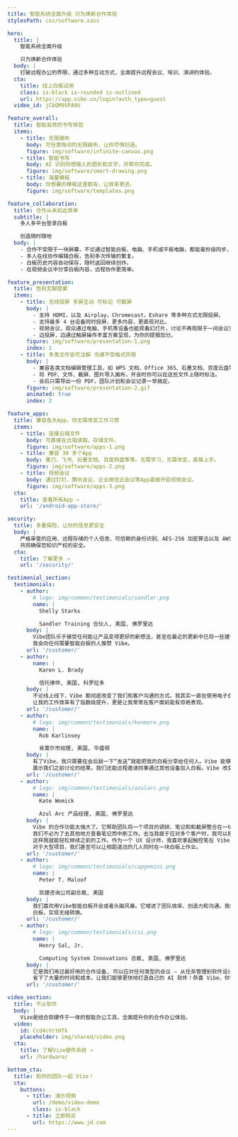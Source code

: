 ```yaml
---
title: 智能系统全面升级 只为焕新合作体验
stylesPath: css/software.sass

hero:
  title: |
    智能系统全面升级

    只为焕新合作体验
  body: |
    打破远程办公的界限，通过多种互动方式，全面提升远程会议、培训、演讲的体验。
  cta:
    title: 线上白板试用
    class: is-black is-rounded is-outlined
    url: https://app.vibe.cn/login?auth_type=guest
  video_id: jCbQM95PA9U

feature_overall:
  title: 智能高效的书写体验
  items:
    - title: 无限画布
      body: 可任意拖动的无限画布，让你尽情创造。
      figure: img/software/infinite-canvas.png
    - title: 智能书写
      body: AI 识别你想输入的图形和文字，并帮你完成。
      figure: img/software/smart-drawing.png
    - title: 海量模板
      body: 你想要的模板这里都有，让效率更进。
      figure: img/software/templates.png

feature_collaboration:
  title: 合作从未如此简单
  subtitle: |
    多人多平台登录白板

    创造随时随地
  body: |
    - 合作不受限于一块屏幕，不论通过智能白板、电脑、手机或平板电脑，都能毫秒级同步，让你随时随地开启合作。
    - 多人在线协作编辑白板，告别多次传输的繁复。
    - 白板历史内容自动保存，随时返回继续创作。
    - 在视频会议中分享白板内容，远程协作更简单。

feature_presentation:
  title: 告别无聊提案
  items:
    - title: 无线投屏 多屏互动 可标记 可截屏
      body: |
        - 支持 HDMI，以及 Airplay，Chromecast，Eshare 等多种方式无限投屏。
        - 支持最多 4 台设备同时投屏，更多内容，更直观对比。
        - 视频会议，观众通过电脑、手机等设备也能观看幻灯片，讨论不再局限于一间会议室内。
        - 边投屏，边通过触屏操作丰富方案呈现，为你的提报加分。
      figure: img/software/presentation-1.png
      index: 1
    - title: 多类文件皆可注解 沟通不受格式所限
      body: |
        - 兼容各类文档编辑管理工具，如 WPS 文档、Office 365、石墨文档、百度云盘等等。
        - 将 PDF、文件、截屏、图片导入画布，开会时你可以在这些文件上随时标注。
        - 会后只需导出一份 PDF，团队计划和会议记录一举搞定。
      figure: img/software/presentation-2.gif
      animated: true
      index: 2

feature_apps:
  title: 兼容各大App，你无需改变工作习惯
  items:
    - title: 连接云端文件
      body: 可直接在云端读取、存储文件。
      figure: img/software/apps-1.png
    - title: 兼容 30 多个App
      body: 墨刀、飞书、石墨文档、百度网盘等等。无需学习，无需改变，直接上手。
      figure: img/software/apps-2.png
    - title: 视频会议
      body: 通过钉钉、腾讯会议、企业微信云会议等App直接开启视频会议。
      figure: img/software/apps-3.png
  cta:
    title: 查看所有App →
    url: '/android-app-store/'

security:
  title: 多重保险，让你的信息更安全
  body: |
    严格审查的应用、远程存储的个人信息、可信赖的身份识别、AES-256 加密算法以及 AWS S3 存储服务，
    共同确保您知识产权的安全。
  cta:
    title: 了解更多 →
    url: '/security/'

testimonial_section:
  testimonials:
    - author:
        # logo: img/common/testimonials/sandler.png
        name: |
          Shelly Starks

          Sandler Training 合伙人, 美国, 佛罗里达
      body: |
        Vibe团队乐于接受任何能让产品变得更好的新想法，甚至在最近的更新中已将一些建议付诸实践。用 Vibe 合作的感觉很赞。
        我会向任何需要智能白板的人推赞 Vibe。
      url: '/customer/'
    - author:
        name: |
          Karen L. Brady

          信托律师, 美国, 科罗拉多
      body: |
        不论线上线下，Vibe 都彻底改变了我们和客户沟通的方式。我其实一直在使用电子白板，但是 Vibe 强大的交互功能依然
        让我的工作效率有了指数级提升，更是让我常常在客户面前能有惊艳表现。
      url: '/customer/'
    - author:
        # logo: img/common/testimonials/kenmore.png
        name: |
          Rob Karlinsey

          肯莫尔市经理, 美国, 华盛顿
      body: |
        有了Vibe，我只需要在会后敲一下“发送”就能把我的白板分享给任何人。Vibe 能够自动储存白板，所以我能在会上向人们
        展示我们之前讨论的结果。我们还能远程邀请同事通过其他设备加入白板。Vibe 改变了一切。
      url: '/customer/'
    - author:
        # logo: img/common/testimonials/azularc.png
        name: |
          Kate Womick

          Azul Arc 产品经理, 美国, 佛罗里达
      body: |
        Vibe 的合作功能太强大了。它帮助团队将一个项目的调研、笔记和和截屏整合在一块白板上，
        我们不必为了去其他地方查看笔记而中断工作。去当我疲于应对多个客户时，我可以把所有东西保存在一个地方，
        这样我就能轻松继续之前的工作。作为一个 UX 设计师，我喜欢拿起触控笔在 Vibe 上涂涂画画的感觉。
        对于大型项目，我们甚至可以让相距遥远的几人同时在一块白板上作业。
      url: '/customer/'
    - author:
        # logo: img/common/testimonials/capgemini.png
        name: |
          Peter T. Maloof

          凯捷咨询公司副总裁, 美国
      body: |
        我们喜欢用Vibe智能白板开会或者头脑风暴。它增进了团队效率、创造力和沟通。我们可以用 Vibe 硬件或其他设备登录
        白板，实现无缝转换。
      url: '/customer/'
    - author:
        # logo: img/common/testimonials/csi.png
        name: |
          Henry Sal, Jr.

          Computing System Innovations 总裁, 美国, 佛罗里达
      body: |
        它是我们用过最好用的合作设备, 可以应对任何类型的会议 – 从任务管理到软件设计会议。不可思议的设备, 帮我们
        省下了大量的时间和成本，让我们能够更快地打造自己的 AI 软件！恭喜 Vibe，你们改变了一切！
      url: '/customer/'

video_section:
  title: 不止软件
  body: |
    Vize是结合软硬件于一体的智能办公工具，全面提升你的合作办公体验。
  video:
    id: Ccd4cVrtHTk
    placeholder: img/shared/video.png
  cta:
    title: 了解Vize硬件系统 →
    url: /hardware/

bottom_cta:
  title: 和你的团队一起 Vize！
  cta:
    buttons:
      - title: 演示视频
        url: /demo/video-demo
        class: is-black
      - title: 立即购买
        url: https://www.jd.com
---
```

